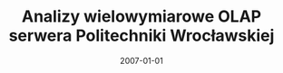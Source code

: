 ---
# Documentation: https://wowchemy.com/docs/managing-content/

title: Analizy wielowymiarowe OLAP serwera Politechniki Wrocławskiej
subtitle: ''
summary: ''
authors:
- brodka
- Karol Kaim
tags: []
categories: []
date: '2007-01-01'
lastmod: 2022-10-07T05:43:56Z
featured: false
draft: false

# Featured image
# To use, add an image named `featured.jpg/png` to your page's folder.
# Focal points: Smart, Center, TopLeft, Top, TopRight, Left, Right, BottomLeft, Bottom, BottomRight.
image:
  caption: ''
  focal_point: ''
  preview_only: false

# Projects (optional).
#   Associate this post with one or more of your projects.
#   Simply enter your project's folder or file name without extension.
#   E.g. `projects = ["internal-project"]` references `content/project/deep-learning/index.md`.
#   Otherwise, set `projects = []`.
projects: []
publishDate: '2022-10-07T05:43:55.550141Z'
publication_types:
- '1'
abstract: ''
publication: '*Człowiek - cywilizacja - przyszłość. V Konferencja Naukowa Studentów.
  Referaty, Wrocław, 21-23 maja 2007. T. 1.*'
---